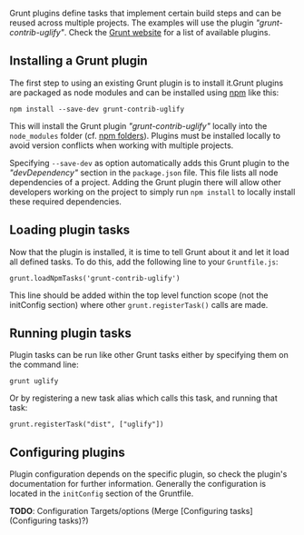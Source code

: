 Grunt plugins define tasks that implement certain build steps and can be reused across multiple projects. The examples will use the plugin _"grunt-contrib-uglify"_. Check the [Grunt website](https://gruntjs.com/) for a list of available plugins.

## Installing a Grunt plugin

The first step to using an existing Grunt plugin is to install it.Grunt plugins are packaged as node modules and can be installed using [npm](http://npmjs.org) like this:

`npm install --save-dev grunt-contrib-uglify`

This will install the Grunt plugin _"grunt-contrib-uglify"_ locally into the `node_modules` folder (cf. [npm folders](https://docs.npmjs.com/files/folders)).
Plugins must be installed locally to avoid version conflicts when working with multiple projects.

Specifying `--save-dev` as option automatically adds this Grunt plugin to the _"devDependency"_ section in the `package.json` file. This file lists all node dependencies of a project.
Adding the Grunt plugin there will allow other developers working on the project to simply run `npm install` to locally install these required dependencies.

## Loading plugin tasks

Now that the plugin is installed, it is time to tell Grunt about it and let it load all defined tasks. To do this, add the following line to your `Gruntfile.js`:

`grunt.loadNpmTasks('grunt-contrib-uglify')`

This line should be added within the top level function scope (not the initConfig section) where other `grunt.registerTask()` calls are made.

## Running plugin tasks

Plugin tasks can be run like other Grunt tasks either by specifying them on the command line:

`grunt uglify`

Or by registering a new task alias which calls this task, and running that task:

`grunt.registerTask("dist", ["uglify"])`

## Configuring plugins

Plugin configuration depends on the specific plugin, so check the plugin's documentation for further information. Generally the configuration is located in the `initConfig` section of the Gruntfile.

**TODO**: Configuration Targets/options (Merge [Configuring tasks](Configuring tasks)?)
